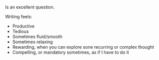 Is an excellent question.

Writing feels:
* Productive
* Tedious
* Sometimes fluid/smooth
* Sometimes relaxing
* Rewarding, when you can explore sone recurring or complex thought
* Compelling, or mandatory sometimes, as if I have to do it